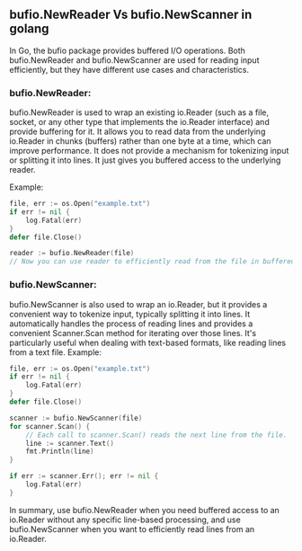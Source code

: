 ## bufio.NewReader Vs bufio.NewScanner in golang

In Go, the bufio package provides buffered I/O operations. Both bufio.NewReader and bufio.NewScanner are used for reading input efficiently, but they have different use cases and characteristics.

### bufio.NewReader:

bufio.NewReader is used to wrap an existing io.Reader (such as a file, socket, or any other type that implements the io.Reader interface) and provide buffering for it.
It allows you to read data from the underlying io.Reader in chunks (buffers) rather than one byte at a time, which can improve performance.
It does not provide a mechanism for tokenizing input or splitting it into lines. It just gives you buffered access to the underlying reader.

Example:
```go
file, err := os.Open("example.txt")
if err != nil {
    log.Fatal(err)
}
defer file.Close()

reader := bufio.NewReader(file)
// Now you can use reader to efficiently read from the file in buffered chunks.
```
### bufio.NewScanner:

bufio.NewScanner is also used to wrap an io.Reader, but it provides a convenient way to tokenize input, typically splitting it into lines.
It automatically handles the process of reading lines and provides a convenient Scanner.Scan method for iterating over those lines.
It's particularly useful when dealing with text-based formats, like reading lines from a text file.
Example:

```go
file, err := os.Open("example.txt")
if err != nil {
    log.Fatal(err)
}
defer file.Close()

scanner := bufio.NewScanner(file)
for scanner.Scan() {
    // Each call to scanner.Scan() reads the next line from the file.
    line := scanner.Text()
    fmt.Println(line)
}

if err := scanner.Err(); err != nil {
    log.Fatal(err)
}
```
In summary, use bufio.NewReader when you need buffered access to an io.Reader without any specific line-based processing,
 and use bufio.NewScanner when you want to efficiently read lines from an io.Reader.
